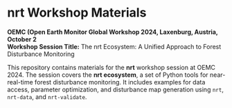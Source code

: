 # nrt Workshop Materials  

**OEMC (Open Earth Monitor Global Workshop 2024, Laxenburg, Austria, October 2**  
**Workshop Session Title:** The nrt Ecosystem: A Unified Approach to Forest Disturbance Monitoring

This repository contains materials for the **nrt** workshop session at OEMC 2024. The session covers the **nrt ecosystem**, a set of Python tools for near-real-time forest disturbance monitoring. It includes examples for data access, parameter optimization, and disturbance map generation using `nrt`, `nrt-data`, and `nrt-validate`.

